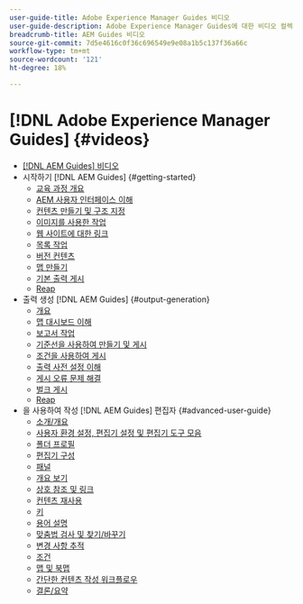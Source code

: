 ```yaml
---
user-guide-title: Adobe Experience Manager Guides 비디오
user-guide-description: Adobe Experience Manager Guides에 대한 비디오 컬렉션입니다.
breadcrumb-title: AEM Guides 비디오
source-git-commit: 7d5e4616c0f36c696549e9e08a1b5c137f36a66c
workflow-type: tm+mt
source-wordcount: '121'
ht-degree: 18%

---
```



# [!DNL Adobe Experience Manager Guides] {#videos}

+ [[!DNL AEM Guides] 비디오](overview.md)
+ 시작하기 [!DNL AEM Guides] {#getting-started}
   + [교육 과정 개요](./course-1/overview.md)
   + [AEM 사용자 인터페이스 이해](./course-1/understanding-the-aem-user-interface.md)
   + [컨텐츠 만들기 및 구조 지정](./course-1/creating-and-structuring-content.md)
   + [이미지를 사용한 작업](./course-1/working-with-images.md)
   + [웹 사이트에 대한 링크](./course-1/linking-to-websites.md)
   + [목록 작업](./course-1/working-with-lists.md)
   + [버전 컨텐츠](./course-1/versioning-content.md)
   + [맵 만들기](./course-1/creating-a-map.md)
   + [기본 출력 게시](./course-1/publishing-default-output.md)
   + [Reap](./course-1/recap.md)
+ 출력 생성 [!DNL AEM Guides] {#output-generation}
   + [개요](./course-2/overview.md)
   + [맵 대시보드 이해](./course-2/introduction-to-the-map-dashboard.md)
   + [보고서 작업](./course-2/working-with-reports.md)
   + [기준선을 사용하여 만들기 및 게시](./course-2/creating-and-publishing-with-baselines.md)
   + [조건을 사용하여 게시](./course-2/publishing-with-conditions.md)
   + [출력 사전 설정 이해](./course-2/output-presets.md)
   + [게시 오류 문제 해결](./course-2/troubleshooting-publishing-errors.md)
   + [벌크 게시](./course-2/bulk-publishing.md)
   + [Reap](./course-2/recap.md)
+ 을 사용하여 작성 [!DNL AEM Guides] 편집자 {#advanced-user-guide}
   + [소개/개요](./course-3/overview.md)
   + [사용자 환경 설정, 편집기 설정 및 편집기 도구 모음](./course-3/user-settings-preferences-toolbars.md)
   + [폴더 프로필](./course-3/folder-profiles.md)
   + [편집기 구성](./course-3/editor-configuration.md)
   + [패널](./course-3/panels.md)
   + [개요 보기](./course-3/outline-view.md)
   + [상호 참조 및 링크](./course-3/cross-references-and-links.md)
   + [컨텐츠 재사용](./course-3/content-reuse.md)
   + [키](./course-3/keys.md)
   + [용어 설명](./course-3/glossary.md)
   + [맞춤법 검사 및 찾기/바꾸기](./course-3/spell-check.md)
   + [변경 사항 추적](./course-3/track-changes.md)
   + [조건](./course-3/conditions.md)
   + [맵 및 북맵](./course-3/maps-and-bookmaps.md)
   + [간단한 컨텐츠 작성 워크플로우](./course-3/simple-content-creation-workflows.md)
   + [결론/요약](./course-3/recap.md)